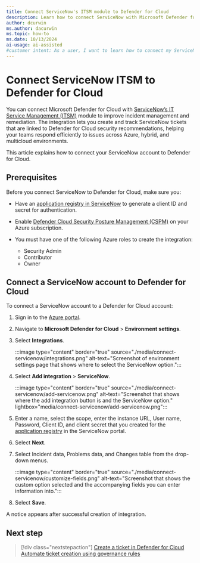 ```yaml
---
title: Connect ServiceNow's ITSM module to Defender for Cloud
description: Learn how to connect ServiceNow with Microsoft Defender for Cloud to protect Azure, hybrid, and multicloud machines.
author: dcurwin
ms.author: dacurwin
ms.topic: how-to
ms.date: 10/13/2024
ai-usage: ai-assisted
#customer intent: As a user, I want to learn how to connect my ServiceNow account with Microsoft Defender for Cloud so that I can protect my Azure, hybrid, and multicloud machines.
---
```


# Connect ServiceNow ITSM to Defender for Cloud

You can connect Microsoft Defender for Cloud with [ServiceNow’s IT Service Management (ITSM)](integration-servicenow.md##it-service-management-itsm) module to improve incident management and remediation. The integration lets you create and track ServiceNow tickets that are linked to Defender for Cloud security recommendations, helping your teams respond efficiently to issues across Azure, hybrid, and multicloud environments.

This article explains how to connect your ServiceNow account to Defender for Cloud.

## Prerequisites

Before you connect ServiceNow to Defender for Cloud, make sure you: 

- Have an [application registry in ServiceNow](https://www.opslogix.com/knowledgebase/servicenow/kb-create-a-servicenow-api-key-and-secret-for-the-scom-servicenow-incident-connector) to generate a client ID and secret for authentication.

- Enable [Defender Cloud Security Posture Management (CSPM)](tutorial-enable-cspm-plan.md) on your Azure subscription.

- You must have one of the following Azure roles to create the integration:
  - Security Admin
  - Contributor
  - Owner

## Connect a ServiceNow account to Defender for Cloud

To connect a ServiceNow account to a Defender for Cloud account:

1. Sign in to the [Azure portal](https://portal.azure.com/).

1. Navigate to **Microsoft Defender for Cloud** > **Environment settings**.

1. Select **Integrations**.

   :::image type="content" border="true" source="./media/connect-servicenow/integrations.png" alt-text="Screenshot of environment settings page that shows where to select the ServiceNow option.":::

1. Select **Add integration** > **ServiceNow**.

   :::image type="content" border="true" source="./media/connect-servicenow/add-servicenow.png" alt-text="Screenshot that shows where the add integration button is and the ServiceNow option." lightbox="media/connect-servicenow/add-servicenow.png":::

1. Enter a name, select the scope, enter the instance URL, User name, Password, Client ID, and client secret that you created for the [application registry](https://www.opslogix.com/knowledgebase/servicenow/kb-create-a-servicenow-api-key-and-secret-for-the-scom-servicenow-incident-connector) in the ServiceNow portal.

1. Select **Next**.

1. Select Incident data, Problems data, and Changes table from the drop-down menus.

   :::image type="content" border="true" source="./media/connect-servicenow/customize-fields.png" alt-text="Screenshot that shows the custom option selected and the accompanying fields you can enter information into.":::

1. Select **Save**.

A notice appears after successful creation of integration.

## Next step

> [!div class="nextstepaction"]
> [Create a ticket in Defender for Cloud](create-ticket-servicenow.md)
> [Automate ticket creation using governance rules](governance-rules.md)

